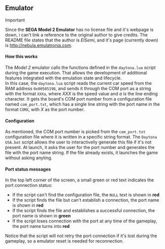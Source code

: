 ## Emulator

> [!IMPORTANT]  
> Since the **SEGA Model 2 Emulator** has no license file and it's webpage is down, i can't link a reference to the original author to give credits. The README file states that the author is *ElSemi*, and it's page (currently down) is http://nebula.emulatronia.com.

#### How this works
The *Model 2* emulator calls the functions defined in the `daytona.lua` script during the game execution. That allows the development of additional features integrated with the emulation state and lifecycle.  
In this case, the `daytona.lua` script reads the current car speed from the RAM address `0x00505198`, and sends it through the COM port as a string with the format `XXXa`, where *XXX* is the speed value and *a* is the line ending character. It gets the board's COM port number from a configuration file named `com_port.txt`, which has a single line string with the port name in the format `COMX`, with *X* as the port number.

#### Configuration
As mentioned, the COM port number is picked from the `com_port.txt` configuration file where it is written in a specific string format. The `Daytona USA.bat` script allows the user to interactivelly generate this file if it's not present. At launch, it asks the user for the port number and generates the file with the port name string. If the file already exists, it launches the game without asking anyting.

#### Port status messages
In the top left corner of the screen, a small green or red text indicates the port connection status:
- If the script can't find the configuration file, the `NULL` text is shown in **red**
- If the script finds the file but can't establish a connection, the port name is shown in **red**
- If the script finds the file and establishes a successful connection, the port name is shown in **green**
- If the script loses connection with the port at any time of the gameplay, the port name turns into **red**

Notice that the script will not retry the port connection if it's lost during the gameplay, so a emulator reset is needed for reconnection.
